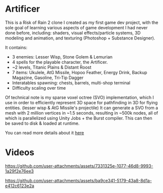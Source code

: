# Artificer

This is a Risk of Rain 2 clone I created as my first game dev project, with the sole goal of learning various aspects of game development I had never done before, including: shaders, visual effects/particle systems,
3D modeling and animation, and texturing (Photoshop + Substance Designer).

It contains:
- 3 enemies: Lesser Wisp, Stone Golem & Lemurian
- 4 spells for the playable character, the Artificer.
- ~2 levels, Titanic Plains & Distant Roost
- 7 items: Ukulele, AtG Missile, Hopoo Feather, Energy Drink, Backup Magazine, Gasoline, Tri-Tip Dagger
- Interatables spawning: chests, barrels, multi-shop terminal
- Difficulty scaling over time

Of technical note is my sparse voxel octree (SVO) implementation, which I use in order to efficiently represent 3D space for pathfinding in 3D for flying entities. (lesser wisp & AtG Missile's projectile)
It can generate a SVO from a mesh with 2 million vertices in ~1.5 seconds, resulting in ~500k nodes, all of which is parallelized using Unity Jobs + the Burst compiler.
This can then be saved to disk & loaded at runtime.

You can read more details about it [here](Assets/Scripts/3D%20Navigation/Octree.md)

# Videos

https://github.com/user-attachments/assets/7331325e-1077-46d8-9993-1a29f2e76ee3

https://github.com/user-attachments/assets/ba9ce341-5179-43a8-8d1a-e412c6123e2a
